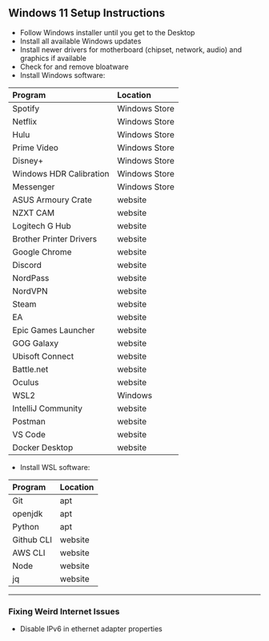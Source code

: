 ## Windows 11 Setup Instructions
- Follow Windows installer until you get to the Desktop
- Install all available Windows updates
- Install newer drivers for motherboard (chipset, network, audio) and graphics if available
- Check for and remove bloatware
- Install Windows software:

| Program | Location |
| :--- | :--- |
| Spotify | Windows Store |
| Netflix | Windows Store |
| Hulu | Windows Store |
| Prime Video | Windows Store |
| Disney+ | Windows Store |
| Windows HDR Calibration | Windows Store |
| Messenger | Windows Store |
| ASUS Armoury Crate | website |
| NZXT CAM | website |
| Logitech G Hub | website |
| Brother Printer Drivers | website |
| Google Chrome | website |
| Discord | website |
| NordPass | website |
| NordVPN | website |
| Steam | website |
| EA | website |
| Epic Games Launcher | website |
| GOG Galaxy | website |
| Ubisoft Connect | website |
| Battle.net | website |
| Oculus | website |
| WSL2 | Windows |
| IntelliJ Community | website |
| Postman | website |
| VS Code | website |
| Docker Desktop | website |

- Install WSL software:

| Program | Location |
| :--- | :--- |
| Git | apt |
| openjdk | apt |
| Python | apt |
| Github CLI | website |
| AWS CLI | website |
| Node | website |
| jq | website |

----

### Fixing Weird Internet Issues
- Disable IPv6 in ethernet adapter properties
